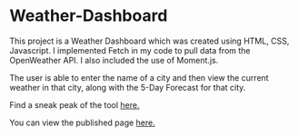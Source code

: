 # Weather-Dashboard
This project is a Weather Dashboard which was created using HTML, CSS, Javascript. I implemented Fetch in my code to pull data from the OpenWeather API. I also included the use of Moment.js.

The user is able to enter the name of a city and then view the current weather in that city, along with the 5-Day Forecast for that city.

Find a sneak peak of the tool [here.](./assets/images/HW6-EX.png)

You can view the published page [here.](https://selburke.github.io/Weather-Dashboard/)
